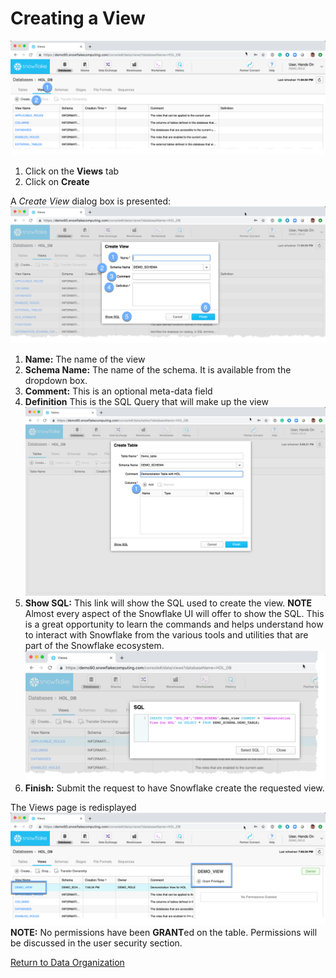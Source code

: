 # <a name="cview"></a>Creating a View
![alt-text](../images/Create-View.png)
  1.  Click on the **Views** tab
  2.  Click on **Create**

A *Create View* dialog box is presented: ![alt-text](../images/Create-View-Dialogue.png)
  1.  **Name:** The name of the view
  1.  **Schema Name:** The name of the schema.  It is available from the dropdown box.
  1.  **Comment:**  This is an optional meta-data field 
  1.  **Definition** This is the SQL Query that will make up the view ![alt-text](../images/Create-Table-Dialogue-Filled.png)
  1.  **Show SQL:**  This link will show the SQL used to create the view.  **NOTE** Almost every aspect of the Snowflake UI will offer to show the SQL.  This is a great opportunity to learn the commands and helps understand how to interact with Snowflake from the various tools and utilities that are part of the Snowflake ecosystem. ![alt-text](../images/Create-View-ShowSQL.png)
  1.  **Finish:**  Submit the request to have Snowflake create the requested view.

The Views page is redisplayed ![alt-text](../images/View-Created.png)
**NOTE:** No permissions have been **GRANT**ed on the table.  Permissions will be discussed in the user security section.

[Return to Data Organization](../Data-Organization.md)

